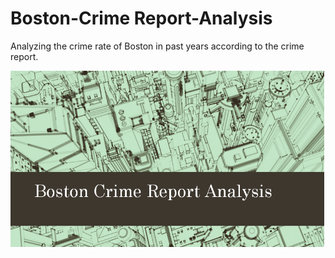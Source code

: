 # Boston-Crime Report-Analysis
Analyzing the crime rate of Boston in past years according to the crime report. 

![](11.png)
